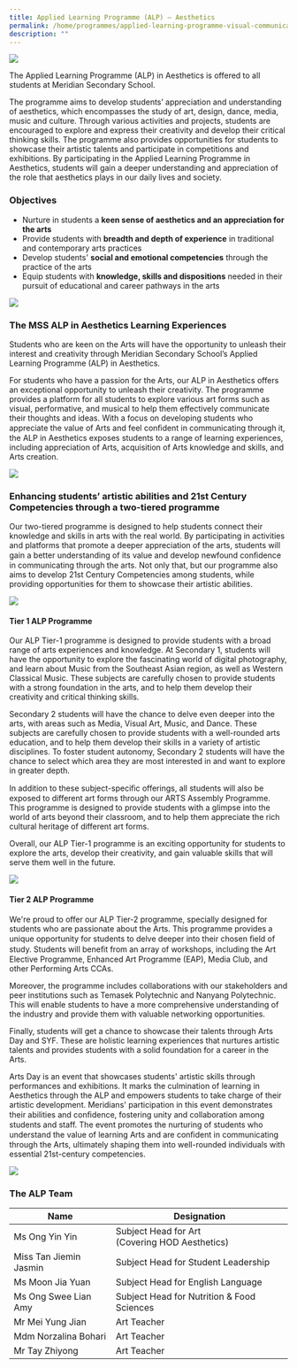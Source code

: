 ```yaml
---
title: Applied Learning Programme (ALP) – Aesthetics
permalink: /home/programmes/applied-learning-programme-visual-communication/
description: ""
---
```

![](/images/Uniquely%20Meridian/ALP%20Aesthetics/alp_01.jpg)

The Applied Learning Programme (ALP) in Aesthetics is offered to all students at Meridian Secondary School.

The programme aims to develop students’ appreciation and understanding of aesthetics, which encompasses the study of art, design, dance, media, music and culture. Through various activities and projects, students are encouraged to explore and express their creativity and develop their critical thinking skills. The programme also provides opportunities for students to showcase their artistic talents and participate in competitions and exhibitions. By participating in the Applied Learning Programme in Aesthetics, students will gain a deeper understanding and appreciation of the role that aesthetics plays in our daily lives and society.

### Objectives
* Nurture in students a **keen sense of aesthetics and an appreciation for the arts**
* Provide students with **breadth and depth of experience** in traditional and contemporary arts practices
* Develop students' **social and emotional competencies** through the practice of the arts
* Equip students with **knowledge, skills and dispositions** needed in their pursuit of educational and career pathways in the arts


![](/images/Uniquely%20Meridian/ALP%20Aesthetics/alp_02.jpg)

### The MSS ALP in Aesthetics Learning Experiences

Students who are keen on the Arts will have the opportunity to unleash their interest and creativity through Meridian Secondary School’s Applied Learning Programme (ALP) in Aesthetics.


For students who have a passion for the Arts, our ALP in Aesthetics offers an exceptional opportunity to unleash their creativity. The programme provides a platform for all students to explore various art forms such as visual, performative, and musical to help them effectively communicate their thoughts and ideas. With a focus on developing students who appreciate the value of Arts and feel conﬁdent in communicating through it, the ALP in Aesthetics exposes students to a range of learning experiences, including appreciation of Arts, acquisition of Arts knowledge and skills, and Arts creation.

![](/images/Uniquely%20Meridian/ALP%20Aesthetics/alp_03.jpg)

### Enhancing students’ artistic abilities and 21st Century Competencies through a two-tiered programme

Our two-tiered programme is designed to help students connect their knowledge and skills in arts with the real world. By participating in activities and platforms that promote a deeper appreciation of the arts,
students will gain a better understanding of its value and develop newfound conﬁdence in communicating through the arts. Not only that, but our programme also aims to develop 21st Century Competencies among students, while providing opportunities for them to showcase their artistic abilities.

![](/images/Uniquely%20Meridian/ALP%20Aesthetics/alp_04.jpg)

#### Tier 1 ALP Programme
Our ALP Tier-1 programme is designed to provide students with a broad range of arts experiences and knowledge. At Secondary 1, students will have the opportunity to explore the fascinating world of digital photography, and learn about Music from the Southeast Asian region, as well as Western Classical Music. These subjects are carefully chosen to provide students with a strong foundation in the arts, and to help them develop their creativity and critical thinking skills.

Secondary 2 students will have the chance to delve even deeper into the arts, with areas such as Media, Visual Art, Music, and Dance. These subjects are carefully chosen to provide students with a well-rounded arts education, and to help them develop their skills in a variety of artistic disciplines. To foster student autonomy, Secondary 2 students will have the chance to select which area they are most interested in and want to explore in greater depth.

In addition to these subject-speciﬁc offerings, all students will also be exposed to different art forms through our ARTS Assembly Programme. This programme is designed to provide students with a glimpse into the world of arts beyond their classroom, and to help them appreciate the rich cultural heritage of different art forms.

Overall, our ALP Tier-1 programme is an exciting opportunity for students to explore the arts, develop their creativity, and gain valuable skills that will serve them well in the future.

![](/images/Uniquely%20Meridian/ALP%20Aesthetics/alp_05.jpg)

#### Tier 2 ALP Programme
We're proud to offer our ALP Tier-2 programme, specially designed for students who are passionate about the Arts. This programme provides a unique opportunity for students to delve deeper into their chosen ﬁeld of study. Students will beneﬁt from an array of workshops, including the Art Elective Programme, Enhanced Art Programme (EAP), Media Club, and other Performing Arts CCAs.

Moreover, the programme includes collaborations with our stakeholders and peer institutions such as Temasek Polytechnic and Nanyang Polytechnic. This will enable students to have a more comprehensive understanding of the industry and provide them with valuable networking opportunities.

Finally, students will get a chance to showcase their talents through Arts Day and SYF. These are holistic learning experiences that nurtures artistic talents and provides students with a solid foundation for a career in the Arts.

Arts Day is an event that showcases students' artistic skills through performances and exhibitions. It marks the culmination of learning in Aesthetics through the ALP and empowers students to take charge of their artistic development. Meridians' participation in this event demonstrates their abilities and conﬁdence, fostering unity and collaboration among students and staff. The event promotes the nurturing of students who understand the value of learning Arts and are conﬁdent in communicating through the Arts, ultimately shaping them into well-rounded individuals with essential 21st-century competencies.

![](/images/Uniquely%20Meridian/ALP%20Aesthetics/alp_06.jpg)

### The ALP Team
|Name|Designation|
|---|---|
|Ms Ong Yin Yin|Subject Head for Art <br>(Covering HOD Aesthetics)|
|Miss Tan Jiemin Jasmin|Subject Head for Student Leadership|
|Ms Moon Jia Yuan|Subject Head for English Language|
|Ms Ong Swee Lian Amy|Subject Head for Nutrition &amp; Food Sciences|
|Mr Mei Yung Jian|Art Teacher|
|Mdm Norzalina Bohari|Art Teacher|
|Mr Tay Zhiyong|Art Teacher|
